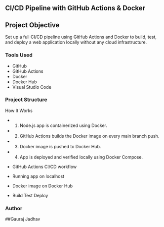 ## CI/CD Pipeline with GitHub Actions & Docker

## Project Objective
Set up a full CI/CD pipeline using GitHub Actions and Docker to build, test, and deploy a web application locally without any cloud infrastructure.

### Tools Used
- GitHub
-	GitHub Actions
-	Docker
-	Docker Hub
-	Visual Studio Code
  
### Project Structure
 How It Works
- 1.	Node.js app is containerized using Docker.
- 2.	GitHub Actions builds the Docker image on every main branch push.
- 3.	Docker image is pushed to Docker Hub.
- 4.	App is deployed and verified locally using Docker Compose.

-	GitHub Actions CI/CD workflow
-	Running app on localhost
-	Docker image on Docker Hub
-	Build Test Deploy


### Author
##Gauraj Jadhav

